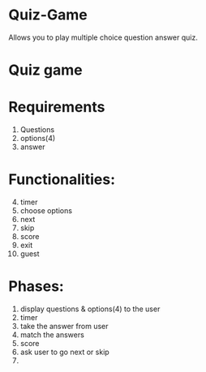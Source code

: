 # Quiz-Game
Allows you to play multiple choice question answer quiz.

# Quiz game

# Requirements
1. Questions
2. options(4)
3. answer

# Functionalities:
4. timer
5. choose options
6. next
7. skip
8. score
9. exit
10. guest

# Phases:
1. display  questions & options(4) to the user
2. timer
3. take the answer from user
4. match the answers
5. score
6. ask user to go next or skip
7. 
